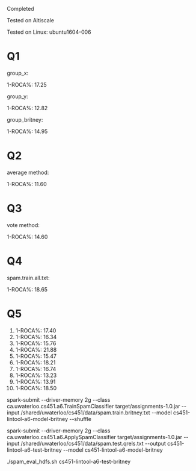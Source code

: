 Completed

Tested on Altiscale

Tested on Linux: ubuntu1604-006

# Q1
group_x:

1-ROCA%: 17.25

group_y:

1-ROCA%: 12.82

group_britney:

1-ROCA%: 14.95
# Q2
average method:

1-ROCA%: 11.60
# Q3
vote method:

1-ROCA%: 14.60
# Q4
spam.train.all.txt:

1-ROCA%: 18.65
# Q5
1. 1-ROCA%: 17.40
2. 1-ROCA%: 16.34
3. 1-ROCA%: 15.76
4. 1-ROCA%: 21.88
5. 1-ROCA%: 15.47
6. 1-ROCA%: 18.21
7. 1-ROCA%: 16.74
8. 1-ROCA%: 13.23
9. 1-ROCA%: 13.91
10. 1-ROCA%: 18.50

spark-submit --driver-memory 2g --class ca.uwaterloo.cs451.a6.TrainSpamClassifier  target/assignments-1.0.jar --input /shared/uwaterloo/cs451/data/spam.train.britney.txt --model cs451-lintool-a6-model-britney --shuffle

spark-submit --driver-memory 2g --class ca.uwaterloo.cs451.a6.ApplySpamClassifier target/assignments-1.0.jar --input /shared/uwaterloo/cs451/data/spam.test.qrels.txt --output cs451-lintool-a6-test-britney --model cs451-lintool-a6-model-britney

./spam_eval_hdfs.sh cs451-lintool-a6-test-britney

